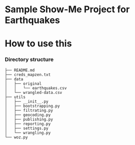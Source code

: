# Sample Show-Me Project for Earthquakes

# How to use this




### Directory structure

~~~
├── README.md
├── creds_mapzen.txt
├── data
│   ├── original
│   │   └── earthquakes.csv
│   └── wrangled-data.csv
├── utils
│   ├── __init__.py
│   ├── bootstrapping.py
│   ├── filtrating.py
│   ├── geocoding.py
│   ├── publishing.py
│   ├── reporting.py
│   ├── settings.py
│   └── wrangling.py
└── woz.py
~~~
